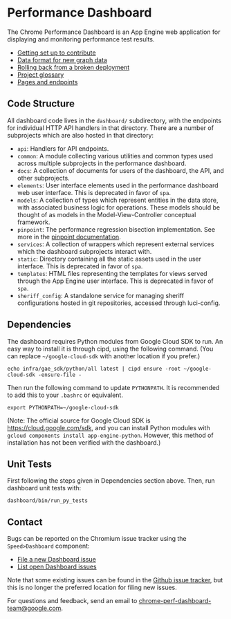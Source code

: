 # Performance Dashboard

The Chrome Performance Dashboard is an App Engine web application for displaying
and monitoring performance test results.

-   [Getting set up to contribute](/dashboard/docs/getting-set-up.md)
-   [Data format for new graph data](/dashboard/docs/data-format.md)
-   [Rolling back from a broken deployment](/dashboard/docs/rollback.md)
-   [Project glossary](/dashboard/docs/glossary.md)
-   [Pages and endpoints](/dashboard/docs/pages-and-endpoints.md)

## Code Structure

All dashboard code lives in the `dashboard/` subdirectory, with the endpoints
for individual HTTP API handlers in that directory. There are a number of
subprojects which are also hosted in that directory:

-   `api`: Handlers for API endpoints.
-   `common`: A module collecting various utilities and common types used across
    multiple subprojects in the performance dashboard.
-   `docs`: A collection of documents for users of the dashboard, the API, and
    other subprojects.
-   `elements`: User interface elements used in the performance dashboard web
    user interface. This is deprecated in favor of `spa`.
-   `models`: A collection of types which represent entities in the data store,
    with associated business logic for operations. These models should be
    thought of as models in the Model-View-Controller conceptual framework.
-   `pinpoint`: The performance regression bisection implementation. See more in
    the [pinpoint documentation](/dashboard/dashboard/pinpoint/README.md).
-   `services`: A collection of wrappers which represent external services which
    the dashboard subprojects interact with.
-   `static`: Directory containing all the static assets used in the user
    interface. This is deprecated in favor of `spa`.
-   `templates`: HTML files representing the templates for views served through
    the App Engine user interface. This is deprecated in favor of `spa`.
-   `sheriff_config`: A standalone service for managing sheriff configurations
    hosted in git repositories, accessed through luci-config.

## Dependencies

The dashboard requires Python modules from Google Cloud SDK to run.
An easy way to install it is through cipd, using the following command.
(You can replace `~/google-cloud-sdk` with another location if you prefer.)

```
echo infra/gae_sdk/python/all latest | cipd ensure -root ~/google-cloud-sdk -ensure-file -
```

Then run the following command to update `PYTHONPATH`. It is recommended to add
this to your `.bashrc` or equivalent.

```
export PYTHONPATH=~/google-cloud-sdk
```

(Note: The official source for Google Cloud SDK is https://cloud.google.com/sdk,
and you can install Python modules with
`gcloud components install app-engine-python`.
However, this method of installation has not been verified with the dashboard.)

## Unit Tests

First following the steps given in Dependencies section above.
Then, run dashboard unit tests with:

```
dashboard/bin/run_py_tests
```

## Contact

Bugs can be reported on the Chromium issue tracker using the `Speed>Dashboard`
component:

-   [File a new Dashboard issue](https://bugs.chromium.org/p/chromium/issues/entry?description=Describe+the+problem:&components=Speed%3EDashboard&summary=[chromeperf]+)
-   [List open Dashboard issues](https://bugs.chromium.org/p/chromium/issues/list?q=component%3ASpeed%3EDashboard)

Note that some existing issues can be found in the
[Github issue tracker](https://github.com/catapult-project/catapult/issues), but
this is no longer the preferred location for filing new issues.

For questions and feedback, send an email to
chrome-perf-dashboard-team@google.com.
